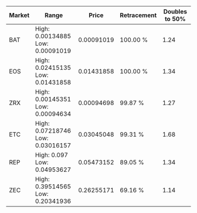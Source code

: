 | Market | Range | Price| Retracement | Doubles to 50% |
| --- | --- | --- | --- | --- |
| BAT | High: 0.00134885<br />Low: 0.00091019 | 0.00091019 | 100.00 % | 1.24 |
| EOS | High: 0.02415135<br />Low: 0.01431858 | 0.01431858 | 100.00 % | 1.34 |
| ZRX | High: 0.00145351<br />Low: 0.00094634 | 0.00094698 | 99.87 % | 1.27 |
| ETC | High: 0.07218746<br />Low: 0.03016157 | 0.03045048 | 99.31 % | 1.68 |
| REP | High: 0.097<br />Low: 0.04953627 | 0.05473152 | 89.05 % | 1.34 |
| ZEC | High: 0.39514565<br />Low: 0.20341936 | 0.26255171 | 69.16 % | 1.14 |
